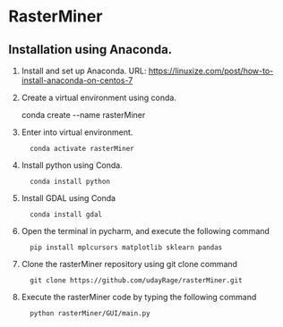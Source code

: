 # RasterMiner

## Installation using Anaconda.

1. Install and set up Anaconda. URL:   https://linuxize.com/post/how-to-install-anaconda-on-centos-7
2. Create a virtual environment using conda.

      conda create --name rasterMiner
     
3. Enter into virtual environment. 

         conda activate rasterMiner
     
4. Install python using Conda.  

         conda install python
 
5. Install GDAL using Conda

         conda install gdal
         
6. Open the terminal in pycharm, and execute the following command

         pip install mplcursors matplotlib sklearn pandas
         
7. Clone the rasterMiner repository using git clone command

         git clone https://github.com/udayRage/rasterMiner.git

8. Execute the rasterMiner code by typing the following command

         python rasterMiner/GUI/main.py
          
     
          
